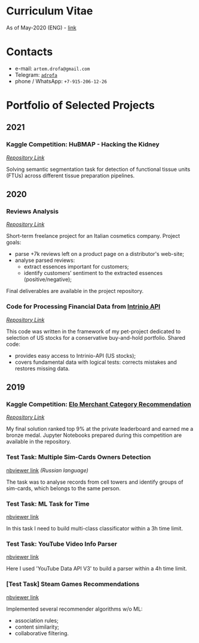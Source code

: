 # Curriculum Vitae
As of May-2020 (ENG) - [link](https://github.com/adrofa/profile/raw/master/Artem_Drofa_CV_ENG.pdf)

# Contacts
* e-mail: `artem.drofa@gmail.com`
* Telegram: [`adrofa`](https://t.me/adrofa)
* phone / WhatsApp: `+7-915-206-12-26`

# Portfolio of Selected Projects 

## 2021
### Kaggle Competition: HuBMAP - Hacking the Kidney
*[Repository Link](https://github.com/adrofa/hubmap-kaggle-comp)*

Solving semantic segmentation task for detection of functional tissue units (FTUs)
across different tissue preparation pipelines.

## 2020

### Reviews Analysis
*[Repository Link](https://github.com/adrofa/customer-reviews-analysis)*

Short-term freelance project for an Italian cosmetics company. Project goals:
* parse +7k reviews left on a product page on a distributor's web-site;
* analyse parsed reviews:
  * extract essences important for customers;
  * identify customers’ sentiment to the extracted essences (positive/negative);

Final deliverables are available in the project repository.


### Code for Processing Financial Data from [Intrinio API](https://intrinio.com)
*[Repository Link](https://github.com/adrofa/intrinio)*

This code was written in the framework of my pet-project dedicated to
selection of US stocks for a conservative buy-and-hold portfolio.  Shared code:
* provides easy access to Intrinio-API (US stocks);
* covers fundamental data with logical tests: corrects mistakes and restores missing data.

## 2019
### Kaggle Competition: [Elo Merchant Category Recommendation](https://www.kaggle.com/c/elo-merchant-category-recommendation)
*[Repository Link](https://github.com/adrofa/elo-kaggle-comp)*

My final solution ranked top 9% at the private leaderboard and earned me a bronze medal.
Jupyter Notebooks prepared during this competition are available in the repository.

### Test Task: Multiple Sim-Cards Owners Detection
[nbviewer link](
https://nbviewer.jupyter.org/github/adrofa/recruitment-tasks/blob/master/multiple_sim_cards_owners_detection/multiple_sim_cards_owners_detection.ipynb)
*(Russian language)*

The task was to analyse records from cell towers and identify groups of sim-cards,
which belongs to the same person.

### Test Task: ML Task for Time
[nbviewer link](
https://nbviewer.jupyter.org/github/adrofa/recruitment-tasks/blob/master/task_for_time/task_for_time.ipynb)

In this task I need to build multi-class classificator within a 3h time limit.

### Test Task: YouTube Video Info Parser
[nbviewer link](
https://nbviewer.jupyter.org/github/adrofa/recruitment-tasks/blob/master/youtube_parser/youtube_parser.ipynb)

Here I used 'YouTube Data API V3' to build a parser within a 4h time limit.

### [Test Task] Steam Games Recommendations
[nbviewer link](
https://nbviewer.jupyter.org/github/adrofa/recruitment-tasks/blob/master/steam_games_recommendations/steam_games_recommendations.ipynb)

Implemented several recommender algorithms w/o ML:
* association rules;
* content similarity;
* collaborative filtering.
